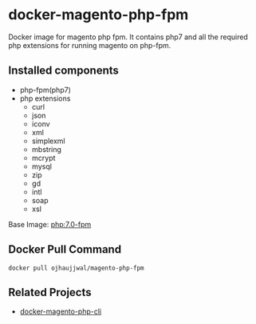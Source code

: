 docker-magento-php-fpm
=============================
Docker image for magento php fpm. It contains php7 and all the required php extensions for running magento on php-fpm.

## Installed components
* php-fpm(php7)
* php extensions
  * curl
  * json
  * iconv
  * xml
  * simplexml
  * mbstring
  * mcrypt
  * mysql
  * zip
  * gd
  * intl
  * soap
  * xsl

Base Image: [php:7.0-fpm](https://hub.docker.com/_/php/)

## Docker Pull Command
```
docker pull ojhaujjwal/magento-php-fpm
```

## Related Projects
* [docker-magento-php-cli](https://github.com/ojhaujjwal/docker-magento-php-cli)
